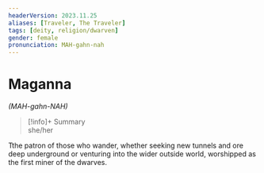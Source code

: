 ```yaml
---
headerVersion: 2023.11.25
aliases: [Traveler, The Traveler]
tags: [deity, religion/dwarven]
gender: female
pronunciation: MAH-gahn-nah
---
```

# Maganna
*(MAH-gahn-NAH)*
>[!info]+ Summary  
> she/her

Tthe patron of those who wander, whether seeking new tunnels and ore deep underground or venturing into the wider outside world, worshipped as the first miner of the dwarves. 